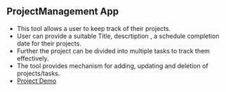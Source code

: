 ## ProjectManagement App
* This tool allows a user to keep track of their projects.
* User can provide a suitable Title, descrtiption , a schedule completion date for their projects.
* Further the project can be divided into multiple tasks to track them effectively.
* The tool provides mechanism for adding, updating and deletion of projects/tasks.
* [Project Demo](https://gouritd.github.io/react-ProjectManagementApp/)


